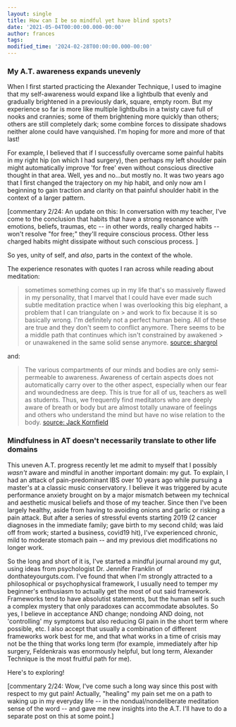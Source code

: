 ```yaml
---
layout: single
title: How can I be so mindful yet have blind spots?
date: '2021-05-04T00:00:00.000-00:00'
author: frances
tags:
modified_time: '2024-02-28T00:00:00.000-00:00'
---
```



### My A.T. awareness expands unevenly

When I first started practicing the Alexander Technique, I used to imagine that my self-awareness  would expand like a lightbulb that evenly and gradually brightened in a previously dark, square, empty room.  But my experience so far is more like multiple lightbulbs in a twisty cave full of nooks and crannies; some of them brightening more quickly than others; others are still completely dark; some combine forces to dissipate shadows neither alone could have vanquished. I'm hoping for more and more of that last!

For example, I believed that if I successfully overcame some painful habits in my right hip (on which I had surgery), then perhaps my left shoulder pain might automatically improve 'for free' even without conscious directive thought in that area. Well, yes and no...but mostly no. It was two years ago that I first changed the trajectory on my hip habit, and only now am I beginning to gain traction and clarity on that painful shoulder habit in the context of a larger pattern.

[commentary 2/24: An update on this: In conversation with my teacher, I've come to the conclusion that habits that have a strong resonance with emotions, beliefs, traumas, etc -- in other words, really charged habits -- won't resolve "for free;" they'll require conscious process. Other less charged habits might dissipate without such conscious process. ]

 So yes, unity of self, and *also*, parts in the context of the whole.

The experience resonates with quotes I ran across while reading about meditation:

> sometimes something comes up in my life that's so massively flawed in my personality,  that I marvel that I could have ever made such subtle meditation practice when I was overlooking this big elephant, a problem that I can triangulate on > and work to fix because it is so basically wrong. I'm definitely not a perfect human being. All of these are true and they don't seem to conflict anymore. There seems to be a middle path that continues which isn't constrained by awakened > or unawakened in the same solid sense anymore. [source: shargrol](https://shargrolpostscompilation.blogspot.com/p/blog-page.html#:~:text=massively%20flawed%20in%20my%20personality)

and:

> The various compartments of our minds and bodies are only semi-permeable to awareness. Awareness of certain aspects does not automatically carry over to the other aspect,
> especially when our fear and woundedness are deep. This is true for all of us, teachers as well as students.
> Thus, we frequently find meditators who are deeply aware of breath or body but are almost totally unaware of feelings
> and others who understand the mind but have no wise relation to the body. [source: Jack Kornfield](https://www.buddhanet.net/psymed1.htm)

### Mindfulness in AT doesn't necessarily translate to other life domains

This uneven A.T. progress recently let me admit to myself that I possibly *wasn't* aware and mindful in another important domain: my gut.  To explain, I had an attack of pain-predominant IBS over 10 years ago while pursuing a master's at a classic music conservatory. I believe it was triggered by acute performance anxiety brought on by a major mismatch between my technical and aesthetic musical beliefs and those of my teacher. Since then I've been largely healthy, aside from having to avoiding onions and garlic or risking a pain attack. But after a series of stressful events starting 2019 (2 cancer diagnoses in the immediate family; gave birth to my second child; was laid off from work; started a business, covid19 hit), I've experienced chronic, mild to moderate stomach pain -- and my previous diet modifications no longer work.

So the long and short of it is, I've started a mindful journal around my gut, using ideas from psychologist Dr. Jennifer Franklin of donthateyourguts.com. I've found that when I'm strongly attracted to a philosophical or psychophysical framework, I usually need to temper my beginner's enthusiasm to actually get the most of out said framework.  Frameworks tend to have absolutist statements, but the human self is such a complex mystery that only paradoxes can accommodate absolutes. So yes, I believe in acceptance AND change; nondoing AND doing, not 'controlling' my symptoms but also reducing GI  pain in the short term where possible, etc. I also accept that usually a combination of different frameworks work best for me, and that what works in a time of crisis may not be the thing that works long term (for example, immediately after hip surgery, Feldenkrais was enormously helpful, but long term, Alexander Technique is the most fruitful path for me).

Here's to exploring!

[commentary 2/24: Wow, I've come such a long way since this post with respect to my gut pain! Actually, "healing" my pain set me on a path to waking up in my everyday life -- in the nondual/nondeliberate meditation sense of the word -- and gave me new insights into the A.T. I'll have to do a separate post on this at some point.]
